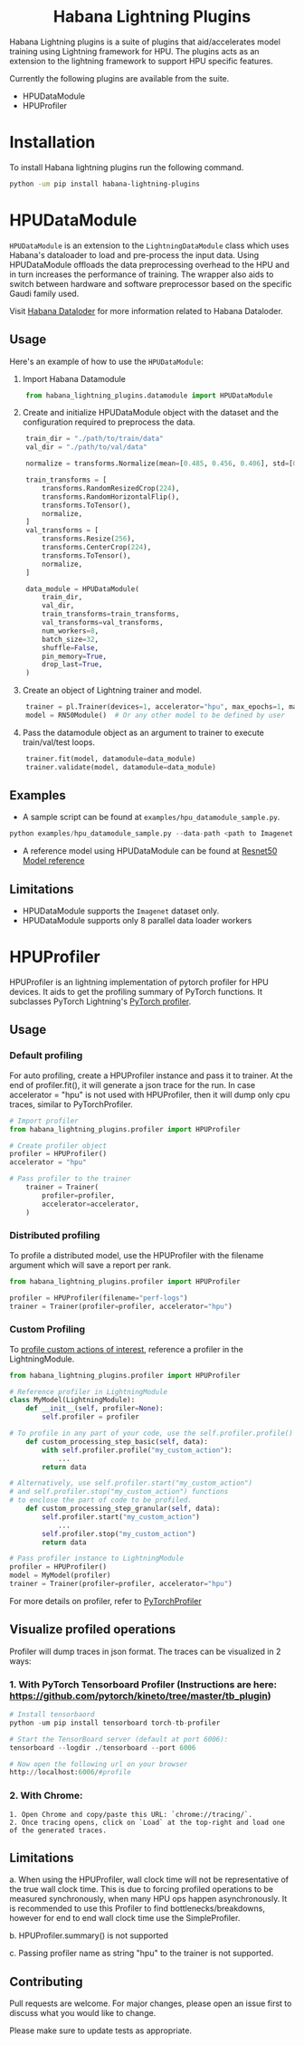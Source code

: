 
<h1 style="text-align: center;">Habana Lightning Plugins</h1>

Habana Lightning plugins is a suite of plugins that aid/accelerates model training using Lightning framework for HPU.
The plugins acts as an extension to the lightning framework to support HPU specific features.

Currently the following plugins are available from the suite.

* HPUDataModule
* HPUProfiler

# Installation

To install Habana lightning plugins run the following command.
```bash
python -um pip install habana-lightning-plugins
```

# HPUDataModule

``HPUDataModule`` is an extension to the ``LightningDataModule`` class which uses Habana's dataloader to load and pre-process the input data.
Using HPUDataModule offloads the data preprocessing overhead to the HPU and in turn increases the performance of training. The wrapper also
aids to switch between hardware and software preprocessor based on the specific Gaudi family used.

Visit [Habana Dataloder](https://docs.habana.ai/en/latest/PyTorch/Habana_Media_Loader_PT/Media_Loader_PT.html) for more information related to Habana Dataloder.

## Usage
Here's an example of how to use the ``HPUDataModule``:

 1. Import Habana Datamodule

```python
    from habana_lightning_plugins.datamodule import HPUDataModule
```

 2. Create and initialize HPUDataModule object with the dataset and the configuration required to preprocess the data.

```python
    train_dir = "./path/to/train/data"
    val_dir = "./path/to/val/data"

    normalize = transforms.Normalize(mean=[0.485, 0.456, 0.406], std=[0.229, 0.224, 0.225])

    train_transforms = [
        transforms.RandomResizedCrop(224),
        transforms.RandomHorizontalFlip(),
        transforms.ToTensor(),
        normalize,
    ]
    val_transforms = [
        transforms.Resize(256),
        transforms.CenterCrop(224),
        transforms.ToTensor(),
        normalize,
    ]

    data_module = HPUDataModule(
        train_dir,
        val_dir,
        train_transforms=train_transforms,
        val_transforms=val_transforms,
        num_workers=8,
        batch_size=32,
        shuffle=False,
        pin_memory=True,
        drop_last=True,
    )
```

 3. Create an object of Lightning trainer and model.
```python
    trainer = pl.Trainer(devices=1, accelerator="hpu", max_epochs=1, max_steps=2)
    model = RN50Module()  # Or any other model to be defined by user
```

4. Pass the datamodule object as an argument to trainer to execute train/val/test loops.
```python
    trainer.fit(model, datamodule=data_module)
    trainer.validate(model, datamodule=data_module)
```
## Examples
 - A sample script can be found at ``examples/hpu_datamodule_sample.py``.
 ```python
 python examples/hpu_datamodule_sample.py --data-path <path to Imagenet dataset - ILSVRC2012>
```
 - A reference model using HPUDataModule can be found at [Resnet50 Model reference](https://github.com/HabanaAI/Model-References/tree/1.8.0/PyTorch/computer_vision/classification)


## Limitations
 - HPUDataModule supports the ``Imagenet`` dataset only.
 - HPUDataModule supports only 8 parallel data loader workers


# HPUProfiler

HPUProfiler is an lightning implementation of pytorch profiler for HPU devices. It aids to get the profiling summary of PyTorch functions. 
It subclasses PyTorch Lightning's [PyTorch profiler](https://pytorch-lightning.readthedocs.io/en/stable/api/pytorch_lightning.profilers.PyTorchProfiler.html#pytorch_lightning.profilers.PyTorchProfiler).



## Usage

### Default profiling
For auto profiling, create a HPUProfiler instance and pass it to trainer.
At the end of profiler.fit(), it will generate a json trace for the run.
In case accelerator = "hpu" is not used with HPUProfiler, then it will dump only cpu traces, similar to PyTorchProfiler.

``` python
# Import profiler
from habana_lightning_plugins.profiler import HPUProfiler

# Create profiler object
profiler = HPUProfiler()
accelerator = "hpu"

# Pass profiler to the trainer
    trainer = Trainer(
        profiler=profiler,
        accelerator=accelerator,
    )
```

### Distributed profiling

To profile a distributed model, use the HPUProfiler with the filename argument which will save a report per rank.

``` python
from habana_lightning_plugins.profiler import HPUProfiler

profiler = HPUProfiler(filename="perf-logs")
trainer = Trainer(profiler=profiler, accelerator="hpu")

```
### Custom Profiling
To [profile custom actions of interest](https://pytorch-lightning.readthedocs.io/en/stable/tuning/profiler_expert.html#profile-custom-actions-of-interest), reference a profiler in the LightningModule.

``` python
from habana_lightning_plugins.profiler import HPUProfiler

# Reference profiler in LightningModule
class MyModel(LightningModule):
    def __init__(self, profiler=None):
        self.profiler = profiler

# To profile in any part of your code, use the self.profiler.profile() function
    def custom_processing_step_basic(self, data):
        with self.profiler.profile("my_custom_action"):
            ...
        return data

# Alternatively, use self.profiler.start("my_custom_action")
# and self.profiler.stop("my_custom_action") functions
# to enclose the part of code to be profiled.
    def custom_processing_step_granular(self, data):
        self.profiler.start("my_custom_action") 
            ...
        self.profiler.stop("my_custom_action")
        return data

# Pass profiler instance to LightningModule
profiler = HPUProfiler()
model = MyModel(profiler)
trainer = Trainer(profiler=profiler, accelerator="hpu")
```
For more details on profiler, refer to [PyTorchProfiler](https://pytorch-lightning.readthedocs.io/en/stable/tuning/profiler_intermediate.html)

## Visualize profiled operations
Profiler will dump traces in json format. The traces can be
visualized in 2 ways:

### 1. With PyTorch Tensorboard Profiler (Instructions are here: https://github.com/pytorch/kineto/tree/master/tb_plugin)
``` python
# Install tensorbaord
python -um pip install tensorboard torch-tb-profiler

# Start the TensorBoard server (default at port 6006):
tensorboard --logdir ./tensorboard --port 6006

# Now open the following url on your browser
http://localhost:6006/#profile
```

### 2. With Chrome:
    1. Open Chrome and copy/paste this URL: `chrome://tracing/`.
    2. Once tracing opens, click on `Load` at the top-right and load one of the generated traces.

## Limitations

a. When using the HPUProfiler, wall clock time will not be representative of the true wall clock time. This is due to forcing profiled operations to be measured synchronously, when many HPU ops happen asynchronously. It is recommended to use this Profiler to find bottlenecks/breakdowns, however for end to end wall clock time use the SimpleProfiler.

b. HPUProfiler.summary() is not supported

c. Passing profiler name as string "hpu" to the trainer is not supported.

## Contributing

Pull requests are welcome. For major changes, please open an issue first
to discuss what you would like to change.

Please make sure to update tests as appropriate.
